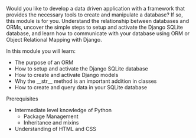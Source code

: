 Would you like to develop a data driven application with a framework that provides the necessary tools to create and manipulate a database? If so, this module is for you. Understand the relationship between databases and ORMs, uncover the simple steps to setup and activate the Django SQLite database, and learn how to communicate with your database using ORM or Object Relational Mapping with Django. 

In this module you will learn:

- The purpose of an ORM
- How to setup and activate the Django SQLite database
- How to create and activate Django models
- Why the \_\_str__ method is an important addition in classes
- How to create and query data in your SQLite database

Prerequisites
- Intermediate level knowledge of Python
  - Package Management
  - Inheritance and mixins
- Understanding of HTML and CSS

